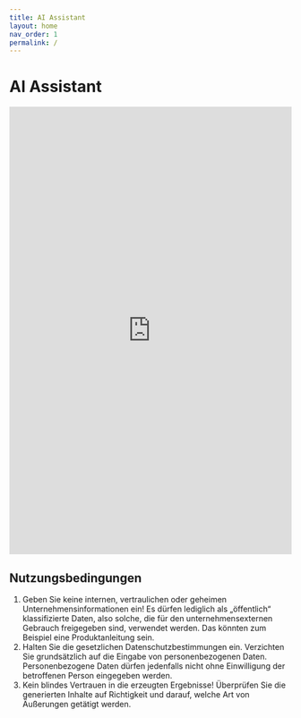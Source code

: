 ```yaml
---
title: AI Assistant
layout: home
nav_order: 1
permalink: /
---
```


# AI Assistant

<iframe frameborder="0" src="https://chatgpt.com/g/g-67fe8b444cb48191b868d5a3cf61c380-ai-assistant" allow="camera;clipboard-write;fullscreen;microphone;geolocation" style="height:800px;width:100%;"></iframe>

## Nutzungsbedingungen
1. Geben Sie keine internen, vertraulichen oder geheimen Unternehmensinformationen ein! Es dürfen lediglich als „öffentlich“ klassifizierte Daten, also solche, die für den unternehmensexternen Gebrauch freigegeben sind, verwendet werden. Das könnten zum Beispiel eine Produktanleitung sein.
2. Halten Sie die gesetzlichen Datenschutzbestimmungen ein. Verzichten Sie grundsätzlich auf die Eingabe von personenbezogenen Daten. Personenbezogene Daten dürfen jedenfalls nicht ohne Einwilligung der betroffenen Person eingegeben werden. 
3. Kein blindes Vertrauen in die erzeugten Ergebnisse! Überprüfen Sie die generierten Inhalte auf Richtigkeit und darauf, welche Art von Äußerungen getätigt werden.
